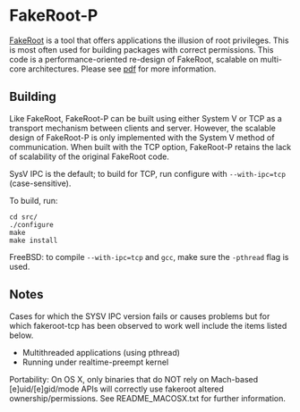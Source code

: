 FakeRoot-P
============
[FakeRoot](https://wiki.debian.org/FakeRoot) is a tool that offers applications the illusion
of root privileges. This is most often used for building packages with correct permissions.
This code is a performance-oriented re-design of FakeRoot, scalable on multi-core architectures.
Please see [pdf](/doc/fakerootp.pdf) for more information.

Building
--------------
Like FakeRoot, FakeRoot-P can be built using either
System V or TCP as a transport mechanism between clients and server.
However, the scalable design of FakeRoot-P is only implemented with the
System V method of communication. When built with the TCP option,
FakeRoot-P retains the lack of scalability of the original FakeRoot code.

SysV IPC is the default; to build for TCP, run configure with
`--with-ipc=tcp` (case-sensitive).


To build, run:
```
cd src/
./configure
make
make install
```

FreeBSD: to compile `--with-ipc=tcp` and `gcc`, make sure the `-pthread` flag
is used.


Notes
--------------
Cases for which the SYSV IPC version fails or causes problems but for
which fakeroot-tcp has been observed to work well include the items
listed below.

  * Multithreaded applications (using pthread)
  * Running under realtime-preempt kernel

Portability: On OS X, only binaries that do NOT rely on Mach-based [e]uid/[e]gid/mode
APIs will correctly use fakeroot altered ownership/permissions.
See README_MACOSX.txt for further information.
